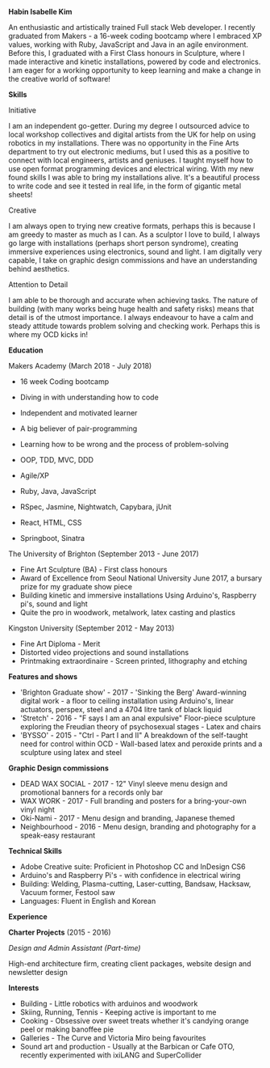 **Habin Isabelle Kim**

An enthusiastic and artistically trained Full stack Web developer. I recently graduated from Makers - a 16-week coding bootcamp where I embraced XP values, working with Ruby, JavaScript and Java in an agile environment. Before this, I graduated with a First Class honours in Sculpture, where I made interactive and kinetic installations, powered by code and electronics. I am eager for a working opportunity to keep learning and make a change in the creative world of software!

**Skills**

Initiative

I am an independent go-getter. During my degree I outsourced advice to local workshop collectives and digital artists from the UK for help on using robotics in my installations. There was no opportunity in the Fine Arts department to try out electronic mediums, but I used this as a positive to connect with local engineers, artists and geniuses. I taught myself how to use open format programming devices and electrical wiring. With my new found skills I was able to bring my installations alive. It's a beautiful process to write code and see it tested in real life, in the form of gigantic metal sheets!

Creative

I am always open to trying new creative formats, perhaps this is because I am greedy to master as much as I can. As a sculptor I love to build, I always go large with installations (perhaps short person syndrome), creating immersive experiences using electronics, sound and light. I am digitally very capable, I take on graphic design commissions and have an understanding behind aesthetics.

Attention to Detail

I am able to be thorough and accurate when achieving tasks. The nature of building (with many works being huge health and safety risks) means that detail is of the utmost importance. I always endeavour to have a calm and steady attitude towards problem solving and checking work. Perhaps this is where my OCD kicks in!

**Education**

Makers Academy (March 2018 - July 2018)

- 16 week Coding bootcamp
- Diving in with understanding how to code
- Independent and motivated learner
- A big believer of pair-programming
- Learning how to be wrong and the process of problem-solving

- OOP, TDD, MVC, DDD
- Agile/XP
- Ruby, Java, JavaScript
- RSpec, Jasmine, Nightwatch, Capybara, jUnit
- React, HTML, CSS
- Springboot, Sinatra

The University of Brighton (September 2013 - June 2017)

- Fine Art Sculpture (BA) - First class honours
- Award of Excellence from Seoul National University
  June 2017, a bursary prize for my graduate show piece
- Building kinetic and immersive installations
  Using Arduino's, Raspberry pi's, sound and light 
- Quite the pro in woodwork, metalwork, latex casting and plastics

Kingston University (September 2012 - May 2013)

- Fine Art Diploma - Merit
- Distorted video projections and sound installations
- Printmaking extraordinaire - Screen printed, lithography and etching

**Features and shows**

- 'Brighton Graduate show' - 2017 - 'Sinking the Berg'
  Award-winning digital work - a floor to ceiling installation using Arduino's, linear actuators, perspex, steel and a 4704 litre tank of black liquid
- 'Stretch' - 2016 - "F says I am an anal expulsive"
  Floor-piece sculpture exploring the Freudian theory of psychosexual stages - Latex and chairs
- 'BYSSO' - 2015 - "Ctrl - Part I and II"
  A breakdown of the self-taught need for control within OCD - Wall-based latex and peroxide prints and a sculpture using latex and steel

**Graphic Design commissions**

- DEAD WAX SOCIAL - 2017 - 12" Vinyl sleeve menu design and promotional banners for a records only bar
- WAX WORK - 2017 - Full branding and posters for a bring-your-own vinyl night
- Oki-Nami - 2017 - Menu design and branding, Japanese themed
- Neighbourhood - 2016 - Menu design, branding and photography for a speak-easy restaurant

**Technical Skills**

- Adobe Creative suite: Proficient in Photoshop CC and InDesign CS6
- Arduino's and Raspberry Pi's - with confidence in electrical wiring
- Building: Welding, Plasma-cutting, Laser-cutting, Bandsaw, Hacksaw, Vacuum former, Festool saw
- Languages: Fluent in English and Korean

**Experience**

**Charter Projects** (2015 - 2016)

*Design and Admin Assistant (Part-time)*

High-end architecture firm, creating client packages, website design and newsletter design

**Interests**

- Building - Little robotics with arduinos and woodwork
- Skiing, Running, Tennis - Keeping active is important to me
- Cooking - Obsessive over sweet treats whether it's candying orange peel or making banoffee pie
- Galleries - The Curve and Victoria Miro being favourites
- Sound art and production - Usually at the Barbican or Cafe OTO, recently experimented with ixiLANG and SuperCollider
